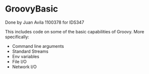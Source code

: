 # GroovyBasic
Done by Juan Avila 1100378 for IDS347

This includes code on some of the basic capabilities of Groovy. More specifically:
- Command line arguments
- Standard Streams
- Env variables
- File I/O
- Network I/O
